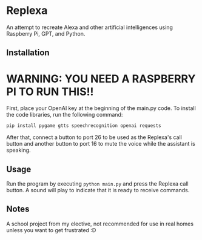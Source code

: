 # Replexa
An attempt to recreate Alexa and other artificial intelligences using Raspberry Pi, GPT, and Python.

## Installation
# WARNING: YOU NEED A RASPBERRY PI TO RUN THIS!!
First, place your OpenAI key at the beginning of the main.py code.
To install the code libraries, run the following command:

```bash
pip install pygame gtts speechrecognition openai requests
```
After that, connect a button to port 26 to be used as the Replexa's call button and another button to port 16 to mute the voice while the assistant is speaking.

## Usage
Run the program by executing ```python main.py``` and press the Replexa call button. A sound will play to indicate that it is ready to receive commands.

## Notes
A school project from my elective, not recommended for use in real homes unless you want to get frustrated :D
